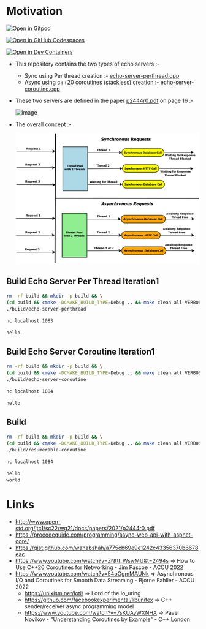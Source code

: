 
# Motivation

<a href="https://gitpod.io/#https://github.com/wahabshah/boost-asio-servers" rel="nofollow noopener noreferrer" target="_blank" class="after:hidden"><img src="https://gitpod.io/button/open-in-gitpod.svg" alt="Open in Gitpod"></a>

[![Open in GitHub Codespaces](https://github.com/codespaces/badge.svg)](https://github.com/codespaces/new?hide_repo_select=true&ref=main&repo=478262355&machine=standardLinux32gb&devcontainer_path=.devcontainer%2Fdevcontainer.json&location=WestEurope)

[![Open in Dev Containers](https://img.shields.io/static/v1?label=Dev%20Containers&message=Open&color=blue&logo=visualstudiocode)](https://vscode.dev/redirect?url=vscode://ms-vscode-remote.remote-containers/cloneInVolume?url=https://github.com/wahabshah/boost-asio-servers)


* This repository contains the two types of echo servers :-
  * Sync using Per thread creation :- [echo-server-perthread.cpp](./echo-server-perthread.cpp)
  * Async using c++20 coroutines (stackless) creation :- [echo-server-coroutine.cpp](./echo-server-coroutine.cpp) 
* These two servers are defined in the paper [p2444r0.pdf](http://www.open-std.org/jtc1/sc22/wg21/docs/papers/2021/p2444r0.pdf) on page 16 :-

  ![image](https://user-images.githubusercontent.com/8818025/162878885-f778b8dc-d6c9-425d-b3eb-a9f60796410f.png)
* The overall concept :-

  ![](./images/Async-Web-API.png)


## Build Echo Server Per Thread Iteration1
```sh
rm -rf build && mkdir -p build && \
(cd build && cmake -DCMAKE_BUILD_TYPE=Debug .. && make clean all VERBOSE=1) && \
./build/echo-server-perthread
```

```sh
nc localhost 1083
```
```sh
hello
```


## Build Echo Server Coroutine Iteration1
```sh
rm -rf build && mkdir -p build && \
(cd build && cmake -DCMAKE_BUILD_TYPE=Debug .. && make clean all VERBOSE=1) && \
./build/echo-server-coroutine
```

```sh
nc localhost 1084
```
```sh
hello
```

## Build 
```sh
rm -rf build && mkdir -p build && \
(cd build && cmake -DCMAKE_BUILD_TYPE=Debug .. && make clean all VERBOSE=1) && \
./build/resumerable-coroutine
```

```sh
nc localhost 1084
```
```sh
hello
world
```


# Links

* http://www.open-std.org/jtc1/sc22/wg21/docs/papers/2021/p2444r0.pdf
* https://procodeguide.com/programming/async-web-api-with-aspnet-core/
* https://gist.github.com/wahabshah/a775cb69e9e1242c43356370b6678eac
* https://www.youtube.com/watch?v=ZNttI_WswMU&t=2494s => How to Use C++20 Coroutines for Networking - Jim Pascoe - ACCU 2022
* https://www.youtube.com/watch?v=54oGgmMAUNk => Asynchronous I/O and Coroutines for Smooth Data Streaming - Bjorne Fahller - ACCU 2022
  * https://unixism.net/loti/ => Lord of the io_uring
  * https://github.com/facebookexperimental/libunifex =>  C++ sender/receiver async programming model 
  * https://www.youtube.com/watch?v=7sKUAyWXNHA => Pavel Novikov - "Understanding Coroutines by Example" - C++ London

